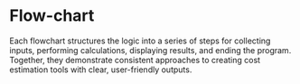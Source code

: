 # Flow-chart
Each flowchart structures the logic into a series of steps for collecting inputs, performing calculations, displaying results, and ending the program. Together, they demonstrate consistent approaches to creating cost estimation tools with clear, user-friendly outputs.
